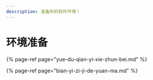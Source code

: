 ```yaml
---
description: 准备你的软件环境！
---
```


# 环境准备

{% page-ref page="yue-du-qian-yi-xie-zhun-bei.md" %}

{% page-ref page="bian-yi-zi-ji-de-yuan-ma.md" %}




